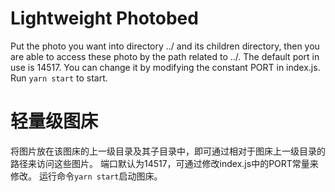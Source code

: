 # Lightweight Photobed
Put the photo you want into directory ../ and its children directory, then you are able to access these photo by the path related to ../. 
The default port in use is 14517. You can change it by modifying the constant PORT in index.js. 
Run `yarn start` to start.

# 轻量级图床
将图片放在该图床的上一级目录及其子目录中，即可通过相对于图床上一级目录的路径来访问这些图片。
端口默认为14517，可通过修改index.js中的PORT常量来修改。
运行命令`yarn start`启动图床。